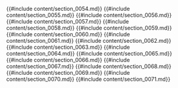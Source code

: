 {{#include content/section_0054.md}}
{{#include content/section_0055.md}}
{{#include content/section_0056.md}}
{{#include content/section_0057.md}}
{{#include content/section_0058.md}}
{{#include content/section_0059.md}}
{{#include content/section_0060.md}}
{{#include content/section_0061.md}}
{{#include content/section_0062.md}}
{{#include content/section_0063.md}}
{{#include content/section_0064.md}}
{{#include content/section_0065.md}}
{{#include content/section_0066.md}}
{{#include content/section_0067.md}}
{{#include content/section_0068.md}}
{{#include content/section_0069.md}}
{{#include content/section_0070.md}}
{{#include content/section_0071.md}}
